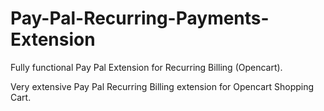 # Pay-Pal-Recurring-Payments-Extension
Fully functional Pay Pal Extension for Recurring Billing (Opencart). 

Very extensive Pay Pal Recurring Billing extension for Opencart Shopping Cart.
